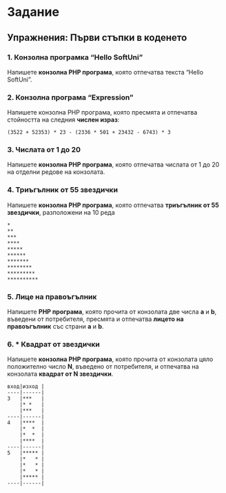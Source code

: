 # Задание
## Упражнения: Първи стъпки в коденето

### 1. Конзолна програмка “Hello SoftUni”

Напишете **конзолна PHP програма**, която отпечатва текста “Hello SoftUni”.

### 2. Конзолна програма “Expression”

Напишете конзолна PHP програма, която пресмята и отпечатва стойността на следния **числен израз**:

`(3522 + 52353) * 23 - (2336 * 501 + 23432 - 6743) * 3`

### 3. Числата от 1 до 20

Напишете **конзолна PHP програма**, която отпечатва числата от 1 до 20 на отделни редове на конзолата.

### 4. Триъгълник от 55 звездички

Напишете **конзолна PHP програма**, която отпечатва **триъгълник от 55 звездички**, разположени на 10 реда

```
*
**
***
****
*****
******
*******
********
*********
**********
```

### 5. Лице на правоъгълник

Напишете **PHP програма**, която прочита от конзолата две числа **a** и **b**, въведени от потребителя, пресмята и отпечатва **лицето на правоъгълник** със страни **a** и **b**. 

### 6. * Квадрат от звездички

Напишете **конзолна PHP програма**, която прочита от конзолата цяло положително число **N**, въведено от потребителя, и отпечатва на конзолата **квадрат от N звездички**.
```
вход|изход |
----|------|
3   |***   |
    |* *   |
    |***   |
----|------|
4   |****  |
    |*  *  |
    |*  *  |
    |****  |
----|------|
5   |***** |
    |*   * |
    |*   * |
    |*   * |
    |***** |
----|------|
```

